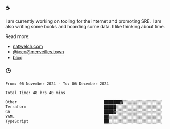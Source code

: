 ### ☕

I am currently working on tooling for the internet and promoting SRE. I am also writing some books and hoarding some data. I like thinking about time. 

Read more:

 - [natwelch.com](https://natwelch.com)
 - [@icco@merveilles.town](https://merveilles.town/@icco)
 - [blog](https://writing.natwelch.com)

### 🕒

<!--START_SECTION:waka-->

```txt
From: 06 November 2024 - To: 06 December 2024

Total Time: 48 hrs 40 mins

Other                                      ███████▓░░░░░░░░░░░░░░░░░   30.39 %
Terraform                                  █████░░░░░░░░░░░░░░░░░░░░   20.14 %
Go                                         ████▓░░░░░░░░░░░░░░░░░░░░   19.04 %
YAML                                       ██░░░░░░░░░░░░░░░░░░░░░░░   07.66 %
TypeScript                                 ██░░░░░░░░░░░░░░░░░░░░░░░   07.64 %
```

<!--END_SECTION:waka-->
